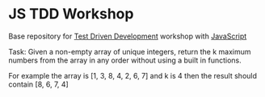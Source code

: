 JS TDD Workshop
===============

Base repository for [Test Driven Development](https://en.wikipedia.org/wiki/Test-driven_development) workshop with [JavaScript](https://www.javascript.com/)

Task:
Given a non-empty array of unique integers, return the k maximum numbers from the array in any order without using a built in functions.

For example the array is [1, 3, 8, 4, 2, 6, 7] and k is 4 then the result should contain [8, 6, 7, 4] 

